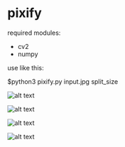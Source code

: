 # pixify
required modules:
- cv2
- numpy

use like this:

$python3 pixify.py input.jpg split_size

![alt text](https://raw.githubusercontent.com/supermuesli/resources/master/woman.jpg)

![alt text](https://raw.githubusercontent.com/supermuesli/resources/master/woman_output.jpg)

![alt text](https://raw.githubusercontent.com/supermuesli/resources/master/mountain.jpg)

![alt text](https://raw.githubusercontent.com/supermuesli/resources/master/mountain_output.jpg)
